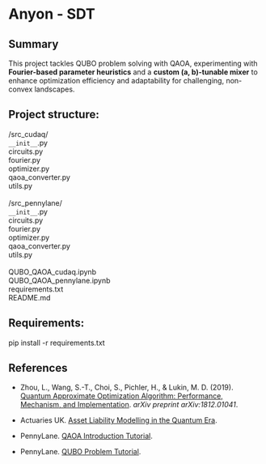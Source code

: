 # Anyon - SDT

## Summary

This project tackles QUBO problem solving with QAOA, experimenting with **Fourier-based parameter heuristics** and a **custom (a, b)-tunable mixer** to enhance optimization efficiency and adaptability for challenging, non-convex landscapes.

## Project structure:
/src_cudaq/ <br>
  `__init__`.py <br>
  circuits.py <br>
  fourier.py <br>
  optimizer.py <br>
  qaoa_converter.py <br>
  utils.py <br>
<br>
/src_pennylane/ <br>
  `__init__`.py <br>
  circuits.py <br>
  fourier.py <br>
  optimizer.py <br>
  qaoa_converter.py <br>
  utils.py <br>
<br>
QUBO_QAOA_cudaq.ipynb <br>
QUBO_QAOA_pennylane.ipynb <br>
requirements.txt <br>
README.md <br>

## Requirements:
pip install -r requirements.txt

## References

- Zhou, L., Wang, S.-T., Choi, S., Pichler, H., & Lukin, M. D. (2019). [Quantum Approximate Optimization Algorithm: Performance, Mechanism, and Implementation](https://arxiv.org/pdf/1812.01041.pdf). *arXiv preprint arXiv:1812.01041*.

- Actuaries UK. [Asset Liability Modelling in the Quantum Era](https://www.actuaries.org.uk/system/files/field/document/assetliability-modelling-in-the-quantum-era.%20to%20use.pdf).

- PennyLane. [QAOA Introduction Tutorial](https://pennylane.ai/qml/demos/tutorial_qaoa_intro).

- PennyLane. [QUBO Problem Tutorial](https://pennylane.ai/qml/demos/tutorial_QUBO).
